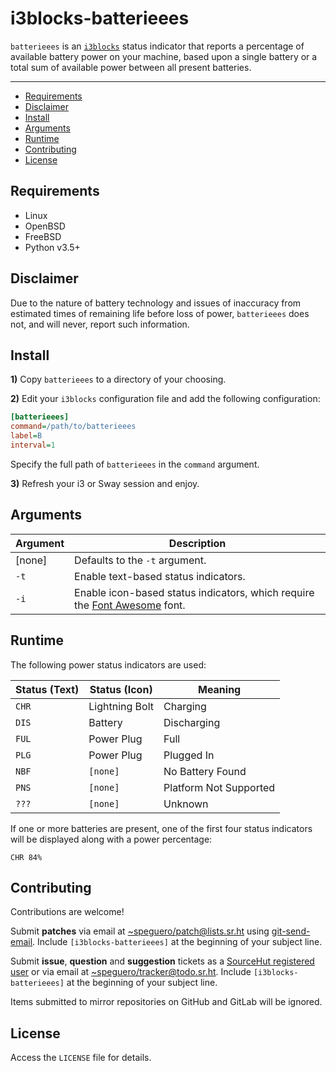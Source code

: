 # i3blocks-batterieees

`batterieees` is an [`i3blocks`](https://github.com/vivien/i3blocks) status indicator that reports a percentage of available battery power on your machine, based upon a single battery or a total sum of available power between all present batteries.

---

- [Requirements](#requirements)
- [Disclaimer](#disclaimer)
- [Install](#install)
- [Arguments](#arguments)
- [Runtime](#runtime)
- [Contributing](#contributing)
- [License](#license)

## Requirements

- Linux
- OpenBSD
- FreeBSD
- Python v3.5+

## Disclaimer

Due to the nature of battery technology and issues of inaccuracy from estimated times of remaining life before loss of power, `batterieees` does not, and will never, report such information.

## Install

__1)__ Copy `batterieees` to a directory of your choosing.

__2)__ Edit your `i3blocks` configuration file and add the following configuration:

```ini
[batterieees]
command=/path/to/batterieees
label=B
interval=1
```

Specify the full path of `batterieees` in the `command` argument.

__3)__ Refresh your i3 or Sway session and enjoy.

## Arguments

Argument | Description
---      | ---
[none]   | Defaults to the `-t` argument.
`-t`     | Enable text-based status indicators.
`-i`     | Enable icon-based status indicators, which require the [Font Awesome](https://github.com/FortAwesome/Font-Awesome) font.

## Runtime

The following power status indicators are used:

Status (Text) | Status (Icon)  | Meaning
---           | ---            | ---
`CHR`         | Lightning Bolt | Charging
`DIS`         | Battery        | Discharging
`FUL`         | Power Plug     | Full
`PLG`         | Power Plug     | Plugged In
`NBF`         | `[none]`       | No Battery Found
`PNS`         | `[none]`       | Platform Not Supported
`???`         | `[none]`       | Unknown

If one or more batteries are present, one of the first four status indicators will be displayed along with a power percentage:

```
CHR 84%
```

## Contributing

Contributions are welcome!

Submit __patches__ via email at [~speguero/patch@lists.sr.ht](mailto:~speguero/patch@lists.sr.ht) using [git-send-email](https://git-send-email.io). Include `[i3blocks-batterieees]` at the beginning of your subject line.

Submit __issue__, __question__ and __suggestion__ tickets as a [SourceHut registered user](https://todo.sr.ht/~speguero/tracker) or via email at [~speguero/tracker@todo.sr.ht](mailto:~speguero/tracker@todo.sr.ht). Include `[i3blocks-batterieees]` at the beginning of your subject line.

Items submitted to mirror repositories on GitHub and GitLab will be ignored.

## License

Access the `LICENSE` file for details.
